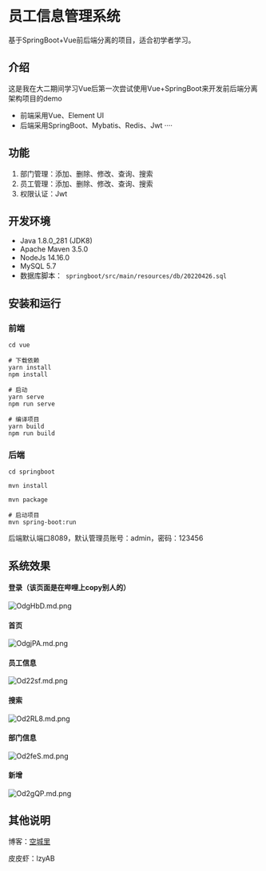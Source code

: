 # 员工信息管理系统

基于SpringBoot+Vue前后端分离的项目，适合初学者学习。

## 介绍

这是我在大二期间学习Vue后第一次尝试使用Vue+SpringBoot来开发前后端分离架构项目的demo

- 前端采用Vue、Element UI
- 后端采用SpringBoot、Mybatis、Redis、Jwt ····

## 功能

1. 部门管理：添加、删除、修改、查询、搜索
2. 员工管理：添加、删除、修改、查询、搜索
3. 权限认证：Jwt

## 开发环境

- Java 1.8.0_281 (JDK8)
- Apache Maven 3.5.0
- NodeJs 14.16.0
- MySQL 5.7
- 数据库脚本：` springboot/src/main/resources/db/20220426.sql`

## 安装和运行

### 前端

```
cd vue

# 下载依赖
yarn install 
npm install

# 启动
yarn serve
npm run serve

# 编译项目
yarn build
npm run build
```

### 后端

```
cd springboot

mvn install

mvn package

# 启动项目
mvn spring-boot:run
```

后端默认端口8089，默认管理员账号：admin，密码：123456

## 系统效果

#### 登录（该页面是在哔哩上copy别人的）

![OdgHbD.md.png](https://s1.ax1x.com/2022/05/11/OdgHbD.png)

#### 首页

![OdgjPA.md.png](https://s1.ax1x.com/2022/05/11/OdgjPA.png)

#### 员工信息

![Od22sf.md.png](https://s1.ax1x.com/2022/05/11/Od22sf.png)

#### 搜索

![Od2RL8.md.png](https://s1.ax1x.com/2022/05/11/Od2RL8.png)

#### 部门信息

![Od2feS.md.png](https://s1.ax1x.com/2022/05/11/Od2feS.png)

#### 新增

![Od2gQP.md.png](https://s1.ax1x.com/2022/05/11/Od2gQP.png)



## 其他说明

博客：[空城里](https://www.ilzya.com/)

皮皮虾：lzyAB

